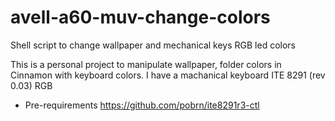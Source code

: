 # avell-a60-muv-change-colors
Shell script to change wallpaper and mechanical keys RGB led colors

This is a personal project to manipulate wallpaper, folder colors in Cinnamon with keyboard colors.
I have a machanical keyboard ITE 8291 (rev 0.03) RGB

+ Pre-requirements https://github.com/pobrn/ite8291r3-ctl
